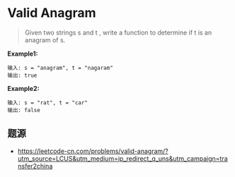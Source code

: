 # Valid Anagram

> Given two strings s and t , write a function to determine if t is an anagram of s.



**Example1:**

```
输入: s = "anagram", t = "nagaram"
输出: true
```

**Example2:**

```
输入: s = "rat", t = "car"
输出: false
```



## 题源
* https://leetcode-cn.com/problems/valid-anagram/?utm_source=LCUS&utm_medium=ip_redirect_q_uns&utm_campaign=transfer2china